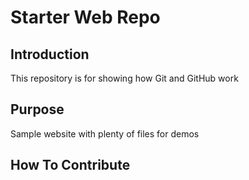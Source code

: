 # Starter Web Repo
## Introduction

This repository is for showing how Git and GitHub work

## Purpose

Sample website with plenty of files for demos

## How To Contribute